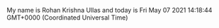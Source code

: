 My name is Rohan Krishna Ullas and today is Fri May 07 2021 14:18:44 GMT+0000 (Coordinated Universal Time)